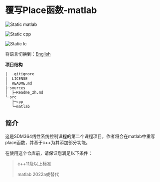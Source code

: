 # 覆写Place函数-matlab

![Static matlab](https://img.shields.io/badge/matlab-2022a-green)

![Static cpp](https://img.shields.io/badge/c++-11-blue)

![Static lc](https://img.shields.io/badge/Linear-Control-red)

将语言切换到：[English](../README.md)

**项目结构**

```bash
│  .gitignore
│  LICENSE
│  README.md
├─sources
│  ├─Readme_zh.md
└─src
   ├─cpp
   └─matlab
```

## 简介

这是SDM364线性系统控制课程的第二个课程项目，作者将会在matlab中重写place函数，并基于c++为其添加部分功能。

在使用这个仓库前，请保证您满足以下条件：

> c++11及以上标准
>
> matlab 2022a或替代